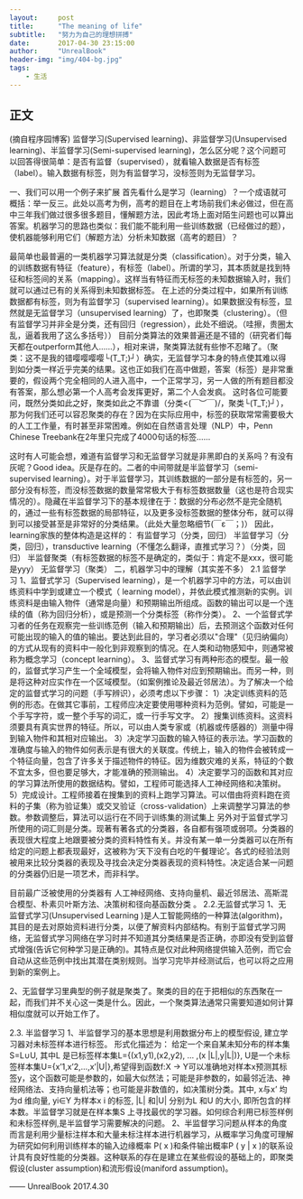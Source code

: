```yaml
---
layout:     post
title:      "The meaning of life"
subtitle:   "努力为自己的理想拼搏"
date:       2017-04-30 23:15:00
author:     "UnrealBook"
header-img: "img/404-bg.jpg"
tags:
    - 生活
---
```



## 正文
(摘自程序园博客)
监督学习(Supervised learning)、非监督学习(Unsupervised learning)、半监督学习(Semi-supervised learning)，怎么区分呢？这个问题可以回答得很简单：是否有监督（supervised），就看输入数据是否有标签（label）。输入数据有标签，则为有监督学习，没标签则为无监督学习。

一、我们可以用一个例子来扩展
首先看什么是学习（learning）？一个成语就可概括：举一反三。此处以高考为例，高考的题目在上考场前我们未必做过，但在高中三年我们做过很多很多题目，懂解题方法，因此考场上面对陌生问题也可以算出答案。机器学习的思路也类似：我们能不能利用一些训练数据（已经做过的题），使机器能够利用它们（解题方法）分析未知数据（高考的题目）？


最简单也最普遍的一类机器学习算法就是分类（classification）。对于分类，输入的训练数据有特征（feature），有标签（label）。所谓的学习，其本质就是找到特征和标签间的关系（mapping）。这样当有特征而无标签的未知数据输入时，我们就可以通过已有的关系得到未知数据标签。
在上述的分类过程中，如果所有训练数据都有标签，则为有监督学习（supervised learning）。如果数据没有标签，显然就是无监督学习（unsupervised learning）了，也即聚类（clustering）。（但有监督学习并非全是分类，还有回归（regression），此处不细说。（哇擦，贵圈太乱，逼着我用了这么多括号））
目前分类算法的效果普遍还是不错的（研究者们每天都在outperform其他人……），相对来讲，聚类算法就有些惨不忍睹了。（聚类：这不是我的错嘤嘤嘤嘤└(T_T;)┘）确实，无监督学习本身的特点使其难以得到如分类一样近乎完美的结果。这也正如我们在高中做题，答案（标签）是非常重要的，假设两个完全相同的人进入高中，一个正常学习，另一人做的所有题目都没有答案，那么想必第一个人高考会发挥更好，第二个人会发疯。
这时各位可能要问，既然分类如此之好，聚类如此之不靠谱（分类<(￣︶￣)/，聚类└(T_T;)┘），那为何我们还可以容忍聚类的存在？因为在实际应用中，标签的获取常常需要极大的人工工作量，有时甚至非常困难。例如在自然语言处理（NLP）中，Penn Chinese Treebank在2年里只完成了4000句话的标签……

这时有人可能会想，难道有监督学习和无监督学习就是非黑即白的关系吗？有没有灰呢？Good idea。灰是存在的。二者的中间带就是半监督学习（semi-supervised learning）。对于半监督学习，其训练数据的一部分是有标签的，另一部分没有标签，而没标签数据的数量常常极大于有标签数据数量（这也是符合现实情况的）。隐藏在半监督学习下的基本规律在于：数据的分布必然不是完全随机的，通过一些有标签数据的局部特征，以及更多没标签数据的整体分布，就可以得到可以接受甚至是非常好的分类结果。（此处大量忽略细节(￣ε￣；)）
因此，learning家族的整体构造是这样的：
有监督学习（分类，回归）
半监督学习（分类，回归），transductive learning（不懂怎么翻译，直推式学习？）（分类，回归）
半监督聚类（有标签数据的标签不是确定的，类似于：肯定不是xxx，很可能是yyy）
无监督学习（聚类）
二，机器学习中的理解（其实差不多）
2.1 监督学习
1、监督式学习（Supervised learning），是一个机器学习中的方法，可以由训练资料中学到或建立一个模式（ learning model），并依此模式推测新的实例。训练资料是由输入物件（通常是向量）和预期输出所组成。函数的输出可以是一个连续的值（称为回归分析），或是预测一个分类标签（称作分类）。
2、一个监督式学习者的任务在观察完一些训练范例（输入和预期输出）后，去预测这个函数对任何可能出现的输入的值的输出。要达到此目的，学习者必须以"合理"（见归纳偏向）的方式从现有的资料中一般化到非观察到的情况。在人类和动物感知中，则通常被称为概念学习（concept learning）。
3、监督式学习有两种形态的模型。最一般的，监督式学习产生一个全域模型，会将输入物件对应到预期输出。而另一种，则是将这种对应实作在一个区域模型。（如案例推论及最近邻居法）。为了解决一个给定的监督式学习的问题（手写辨识），必须考虑以下步骤：
1）决定训练资料的范例的形态。在做其它事前，工程师应决定要使用哪种资料为范例。譬如，可能是一个手写字符，或一整个手写的词汇，或一行手写文字。
2）搜集训练资料。这资料须要具有真实世界的特征。所以，可以由人类专家或（机器或传感器的）测量中得到输入物件和其相对应输出。
3）决定学习函数的输入特征的表示法。学习函数的准确度与输入的物件如何表示是有很大的关联度。传统上，输入的物件会被转成一个特征向量，包含了许多关于描述物件的特征。因为维数灾难的关系，特征的个数不宜太多，但也要足够大，才能准确的预测输出。
4）决定要学习的函数和其对应的学习算法所使用的数据结构。譬如，工程师可能选择人工神经网络和决策树。
5）完成设计。工程师接着在搜集到的资料上跑学习算法。可以借由将资料跑在资料的子集（称为验证集）或交叉验证（cross-validation）上来调整学习算法的参数。参数调整后，算法可以运行在不同于训练集的测试集上
另外对于监督式学习所使用的词汇则是分类。现著有著各式的分类器，各自都有强项或弱项。分类器的表现很大程度上地跟要被分类的资料特性有关。并没有某一单一分类器可以在所有给定的问题上都表现最好，这被称为‘天下没有白吃的午餐理论’。各式的经验法则被用来比较分类器的表现及寻找会决定分类器表现的资料特性。决定适合某一问题的分类器仍旧是一项艺术，而非科学。

目前最广泛被使用的分类器有 人工神经网络、支持向量机、最近邻居法、高斯混合模型、朴素贝叶斯方法、决策树和径向基函数分类 。
2.2.无监督式学习
1、无监督式学习(Unsupervised Learning )是人工智能网络的一种算法(algorithm)，其目的是去对原始资料进行分类，以便了解资料内部结构。有别于监督式学习网络，无监督式学习网络在学习时并不知道其分类结果是否正确，亦即没有受到监督式增强(告诉它何种学习是正确的)。其特点是仅对此种网络提供输入范例，而它会自动从这些范例中找出其潜在类别规则。当学习完毕并经测试后，也可以将之应用到新的案例上。

2、无监督学习里典型的例子就是聚类了。聚类的目的在于把相似的东西聚在一起，而我们并不关心这一类是什么。因此，一个聚类算法通常只需要知道如何计算相似度就可以开始工作了。

2.3. 半监督学习
1、半监督学习的基本思想是利用数据分布上的模型假设, 建立学习器对未标签样本进行标签。
形式化描述为：
            给定一个来自某未知分布的样本集S=L∪U, 其中L 是已标签样本集L={(x1,y1),(x2,y2), … ,(x |L|,y|L|)}, U是一个未标签样本集U={x’1,x’2,…,x’|U|},希望得到函数f:X → Y可以准确地对样本x预测其标签y，这个函数可能是参数的，如最大似然法；可能是非参数的，如最邻近法、神经网络法、支持向量机法等；也可能是非数值的，如决策树分类。其中, x与x’  均为d 维向量, yi∈Y 为样本x i 的标签, |L| 和|U| 分别为L 和U 的大小, 即所包含的样本数。半监督学习就是在样本集S 上寻找最优的学习器。如何综合利用已标签样例和未标签样例,是半监督学习需要解决的问题。
2、半监督学习问题从样本的角度而言是利用少量标注样本和大量未标注样本进行机器学习，从概率学习角度可理解为研究如何利用训练样本的输入边缘概率 P( x )和条件输出概率P ( y | x )的联系设计具有良好性能的分类器。这种联系的存在是建立在某些假设的基础上的，即聚类假设(cluster  assumption)和流形假设(maniford assumption)。

—— UnrealBook 2017.4.30
